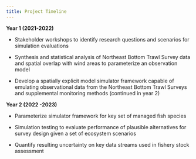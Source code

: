 ```yaml
---
title: Project Timeline
---
```


**Year 1 (2021-2022)**

-   Stakeholder workshops to identify research questions and scenarios for simulation evaluations

-   Synthesis and statistical analysis of Northeast Bottom Trawl Survey data and spatial overlap with wind areas to parameterize an observation model

-   Develop a spatially explicit model simulator framework capable of emulating observational data from the Northeast Bottom Trawl Surveys and supplemental monitoring methods (continued in year 2)

**Year 2 (2022 -2023)**

-   Parameterize simulator framework for key set of managed fish species

-   Simulation testing to evaluate performance of plausible alternatives for survey design given a set of ecosystem scenarios

-   Quantify resulting uncertainty on key data streams used in fishery stock assessment

